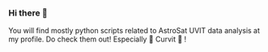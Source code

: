 ### Hi there 👋

You will find mostly python scripts related to AstroSat UVIT data analysis at my profile. 
Do check them out! Especially 🌟 Curvit 🌟 ! 

<!--
**prajwel/prajwel** is a ✨ _special_ ✨ repository because its `README.md` (this file) appears on your GitHub profile.

Here are some ideas to get you started:

- 🔭 I’m currently working on ...
- 🌱 I’m currently learning ...
- 👯 I’m looking to collaborate on ...
- 🤔 I’m looking for help with ...
- 💬 Ask me about ...
- 📫 How to reach me: ...
- 😄 Pronouns: ...
- ⚡ Fun fact: ...
-->
